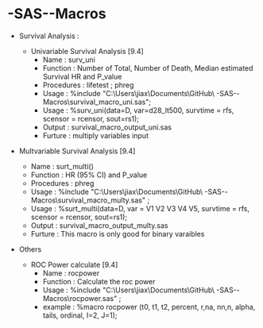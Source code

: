 -SAS--Macros
============

 - Survival Analysis : 
   - Univariable Survival Analysis [9.4] 
     - Name       : surv_uni
     - Function   : Number of Total, Number of Death, Median estimated Survival HR and P_value 
     - Procedures : lifetest ; phreg
     - Usage      : %include   "C:\Users\jiax\Documents\GitHub\ -SAS--Macros\survival_macro_uni.sas";
     - Usage      : %surv_uni(data=D, var=d28_lt500, survtime = rfs, scensor = rcensor, sout=rs1);
     - Output     : survival_macro_output_uni.sas
     - Furture    : multiply variables input
  
  - Multvariable Survival Analysis [9.4]
     - Name       : surt_multi()
     - Function   : HR (95% CI) and P_value 
     - Procedures : phreg
     - Usage      : %include   "C:\Users\jiax\Documents\GitHub\ -SAS--Macros\survival_macro_multy.sas" ;
     - Usage      : %surt_multi(data=D, var = V1 V2 V3 V4 V5, survtime = rfs, scensor = rcensor, sout=rs1);
     - Output     : survival_macro_output_multy.sas
     - Furture    : This macro is only good for binary varaibles 
 - Others
   - ROC Power calculate [9.4]
     - Name       : rocpower
     - Function   : Calculate the roc power
     - Usage      : %include   "C:\Users\jiax\Documents\GitHub\ -SAS--Macros\rocpower.sas" ;
     - example    : %macro rocpower (t0, t1, t2, percent, r,na, nn,n, alpha, tails, ordinal, I=2, J=1); 
 
